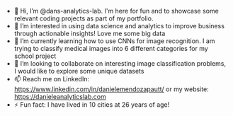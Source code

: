 - 👋 Hi, I’m @dans-analytics-lab. I'm here for fun and to showcase some relevant coding projects as part of my portfolio.
- 👀 I’m interested in using data science and analytics to improve business through actionable insights! Love me some big data
- 🌱 I’m currently learning how to use CNNs for image recognition. I am trying to classify medical images into 6 different categories for my school project
- 💞️ I’m looking to collaborate on interesting image classification problems, I would like to explore some unique datasets
- 📫 Reach me on LinkedIn: https://www.linkedin.com/in/danielemendozapautt/ or my website: https://danieleanalyticslab.com
- ⚡ Fun fact: I have lived in 10 cities at 26 years of age!

<!---
dans-analytics-lab/dans-analytics-lab is a ✨ special ✨ repository because its `README.md` (this file) appears on your GitHub profile.
You can click the Preview link to take a look at your changes.
--->
